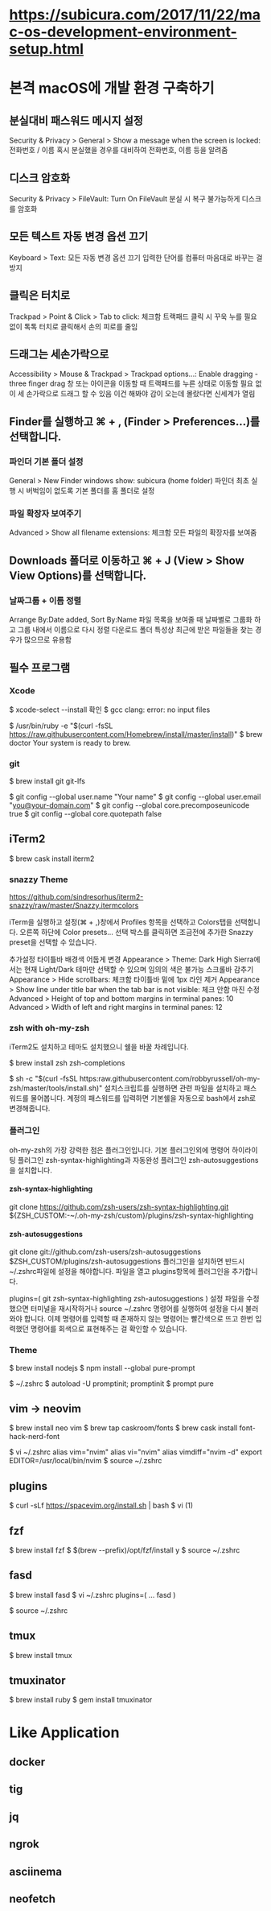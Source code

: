 # https://subicura.com/2017/11/22/mac-os-development-environment-setup.html
# 본격 macOS에 개발 환경 구축하기
## 분실대비 패스워드 메시지 설정
Security & Privacy > General > Show a message when the screen is locked: 전화번호 / 이름
혹시 분실했을 경우를 대비하여 전화번호, 이름 등을 알려줌

## 디스크 암호화
Security & Privacy > FileVault: Turn On FileVault
분실 시 복구 불가능하게 디스크를 암호화

## 모든 텍스트 자동 변경 옵션 끄기
Keyboard > Text: 모든 자동 변경 옵션 끄기
입력한 단어를 컴퓨터 마음대로 바꾸는 걸 방지

## 클릭은 터치로
Trackpad > Point & Click > Tab to click: 체크함
트랙패드 클릭 시 꾸욱 누를 필요 없이 톡톡 터치로 클릭해서 손의 피로를 줄임

## 드래그는 세손가락으로
Accessibility > Mouse & Trackpad > Trackpad options...: Enable dragging - three finger drag
창 또는 아이콘을 이동할 때 트랙패드를 누른 상태로 이동할 필요 없이 세 손가락으로 드래그 할 수 있음
이건 해봐야 감이 오는데 몰랐다면 신세계가 열림

## Finder를 실행하고 ⌘ + , (Finder > Preferences...)를 선택합니다.
### 파인더 기본 폴더 설정
General > New Finder windows show: subicura (home folder)
파인더 최초 실행 시 버벅임이 없도록 기본 폴더를 홈 폴더로 설정

### 파일 확장자 보여주기
Advanced > Show all filename extensions: 체크함
모든 파일의 확장자를 보여줌

## Downloads 폴더로 이동하고 ⌘ + J (View > Show View Options)를 선택합니다.
### 날짜그룹 + 이름 정렬
Arrange By:Date added, Sort By:Name
파일 목록을 보여줄 때 날짜별로 그룹화 하고 그룹 내에서 이름으로 다시 정렬
다운로드 폴더 특성상 최근에 받은 파일들을 찾는 경우가 많으므로 유용함

## 필수 프로그램
### Xcode
$ xcode-select --install
확인
$ gcc
clang: error: no input files

$ /usr/bin/ruby -e "$(curl -fsSL https://raw.githubusercontent.com/Homebrew/install/master/install)"
$ brew doctor
Your system is ready to brew.

### git
$ brew install git git-lfs

$ git config --global user.name "Your name"
$ git config --global user.email "you@your-domain.com"
$ git config --global core.precomposeunicode true
$ git config --global core.quotepath false

## iTerm2
$ brew cask install iterm2

### snazzy Theme
https://github.com/sindresorhus/iterm2-snazzy/raw/master/Snazzy.itermcolors

iTerm을 실행하고 설정(⌘ + ,)창에서 Profiles 항목을 선택하고 Colors탭을 선택합니다.
오른쪽 하단에 Color presets... 선택 박스를 클릭하면 조금전에 추가한 Snazzy preset을 선택할 수 있습니다.

추가설정
타이틀바 배경색 어둡게 변경
Appearance > Theme: Dark
High Sierra에서는 현재 Light/Dark 테마만 선택할 수 있으며 임의의 색은 불가능
스크롤바 감추기
Appearance > Hide scrollbars: 체크함
타이틀바 밑에 1px 라인 제거
Appearance > Show line under title bar when the tab bar is not visible: 체크 안함
마진 수정
Advanced > Height of top and bottom margins in terminal panes: 10
Advanced > Width of left and right margins in terminal panes: 12

### zsh with oh-my-zsh
iTerm2도 설치하고 테마도 설치했으니 쉘을 바꿀 차례입니다.

$ brew install zsh zsh-completions

$ sh -c "$(curl -fsSL https:raw.githubusercontent.com/robbyrussell/oh-my-zsh/master/tools/install.sh)"
설치스크립트를 실행하면 관련 파일을 설치하고 패스워드를 물어봅니다. 계정의 패스워드를 입력하면 기본쉘을 자동으로 bash에서 zsh로 변경해줍니다.

### 플러그인
oh-my-zsh의 가장 강력한 점은 플러그인입니다. 기본 플러그인외에 명령어 하이라이팅 플러그인 zsh-syntax-highlighting과 자동완성 플러그인 zsh-autosuggestions을 설치합니다.

#### zsh-syntax-highlighting
git clone https://github.com/zsh-users/zsh-syntax-highlighting.git ${ZSH_CUSTOM:-~/.oh-my-zsh/custom}/plugins/zsh-syntax-highlighting

#### zsh-autosuggestions
git clone git://github.com/zsh-users/zsh-autosuggestions $ZSH_CUSTOM/plugins/zsh-autosuggestions
플러그인을 설치하면 반드시 ~/.zshrc파일에 설정을 해야합니다. 파일을 열고 plugins항목에 플러그인을 추가합니다.

plugins=(
  git
  zsh-syntax-highlighting
  zsh-autosuggestions
)
설정 파일을 수정했으면 터미널을 재시작하거나 source ~/.zshrc 명령어를 실행하여 설정을 다시 불러와야 합니다. 이제 명령어를 입력할 때 존재하지 않는 명령어는 빨간색으로 뜨고 한번 입력했던 명령어를 회색으로 표현해주는 걸 확인할 수 있습니다.

### Theme
$ brew install nodejs
$ npm install --global pure-prompt

$ ~/.zshrc
$ autoload -U promptinit; promptinit
$ prompt pure

## vim -> neovim
$ brew install neo vim
$ brew tap caskroom/fonts
$ brew cask install font-hack-nerd-font

$ vi ~/.zshrc
alias vim="nvim"
alias vi="nvim"
alias vimdiff="nvim -d"
export EDITOR=/usr/local/bin/nvim
$ source ~/.zshrc

## plugins
$ curl -sLf https://spacevim.org/install.sh | bash
$ vi
(1)

## fzf
$ brew install fzf
$ $(brew --prefix)/opt/fzf/install 
y 
$ source ~/.zshrc 

## fasd 
$ brew install fasd 
$ vi ~/.zshrc 
plugins=(
    ...
    fasd
    )

$ source ~/.zshrc 

## tmux
$ brew install tmux

## tmuxinator
$ brew install ruby
$ gem install tmuxinator


# Like Application
## docker
## tig 
## jq
## ngrok
## asciinema
## neofetch



